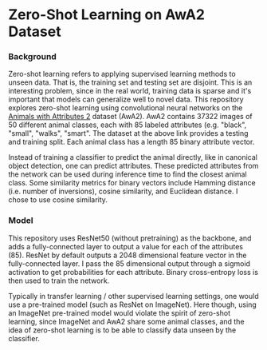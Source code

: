 # Zero-Shot Learning on AwA2 Dataset

### Background
Zero-shot learning refers to applying supervised learning methods to unseen data. That is, the training set and testing set are disjoint. This is an interesting problem, since in the real world, training data is sparse and it's important that models can generalize well to novel data. This repository explores zero-shot learning using convolutional neural networks on the [Animals with Attributes 2](https://cvml.ist.ac.at/AwA2/) dataset (AwA2). AwA2 contains 37322 images of 50 different animal classes, each with 85 labeled attributes (e.g. "black", "small", "walks", "smart". The dataset at the above link provides a testing and training split. Each animal class has a length 85 binary attribute vector.

Instead of training a classifier to predict the animal directly, like in canonical object detection, one can predict attributes. These predicted attributes from the network can be used during inference time to find the closest animal class. Some similarity metrics for binary vectors include Hamming distance (i.e. number of inversions), cosine similarity, and Euclidean distance. I chose to use cosine similarity.

### Model
This repository uses ResNet50 (without pretraining) as the backbone, and adds a fully-connected layer to output a value for each of the attributes (85). ResNet by default outputs a 2048 dimensional feature vector in the fully-connected layer.
 I pass the 85 dimensional output through a sigmoid activation to get probabilities for each attribute. Binary cross-entropy loss is then used to train the network.

Typically in transfer learning / other supervised learning settings, one would use a pre-trained model (such as ResNet on ImageNet). Here though, using an ImageNet pre-trained model would violate the spirit of zero-shot learning, since ImageNet and AwA2 share some animal classes, and the idea of zero-shot learning is to be able to classify data unseen by the classifier.

